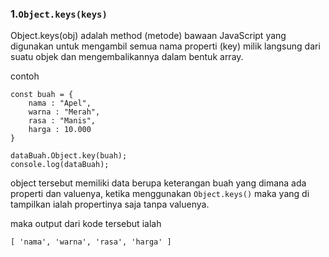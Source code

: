 ### 1.`Object.keys(keys)`

Object.keys(obj) adalah method (metode) bawaan JavaScript yang digunakan untuk mengambil semua nama properti (key) milik langsung dari suatu objek dan mengembalikannya dalam bentuk array.

contoh 

```
const buah = {
    nama : "Apel", 
    warna : "Merah", 
    rasa : "Manis", 
    harga : 10.000
}

dataBuah.Object.key(buah);
console.log(dataBuah);
```

object tersebut memiliki data berupa keterangan buah yang dimana ada properti dan valuenya, ketika menggunakan `Object.keys()` maka yang di tampilkan ialah propertinya saja tanpa valuenya.

maka output dari kode tersebut ialah 

```
[ 'nama', 'warna', 'rasa', 'harga' ]
```